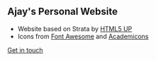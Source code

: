 ## Ajay's Personal Website

- Website based on Strata by [HTML5 UP](https://html5up.net)
- Icons from [Font Awesome](https://fontawesome.com/) and [Academicons](https://jpswalsh.github.io/academicons/)

[Get in touch](mailto:mailto.ajaymk@gmail.com)
